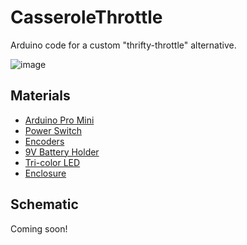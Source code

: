 # CasseroleThrottle

Arduino code for a custom "thrifty-throttle" alternative.

![image](https://user-images.githubusercontent.com/4583662/126883331-8aedd5c8-8aa3-4b91-a8a4-139ea7ae4d52.png)


## Materials

* [Arduino Pro Mini](https://www.amazon.com/HiLetgo-Atmega328P-Replace-ATmega128-Atmega328/dp/B07X2JGS69/ref=sr_1_2?dchild=1&keywords=arduino+pro+mini&qid=1627169464&sr=8-2)
* [Power Switch](https://www.amazon.com/dp/B075RDYMQQ?psc=1&ref=ppx_yo2_dt_b_product_details)
* [Encoders](https://www.amazon.com/dp/B07DM2YMT4?psc=1&ref=ppx_yo2_dt_b_product_details)
* [9V Battery Holder](https://www.amazon.com/dp/B07TRKYZCH?psc=1&ref=ppx_yo2_dt_b_product_details)
* [Tri-color LED](https://www.amazon.com/dp/B077X95LRZ?psc=1&ref=ppx_yo2_dt_b_product_details)
* [Enclosure](https://www.amazon.com/dp/B08MCB56YH?psc=1&ref=ppx_yo2_dt_b_product_details)

## Schematic

Coming soon!
